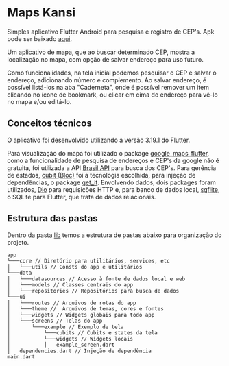 # Maps Kansi

Simples aplicativo Flutter Android para pesquisa e registro de CEP's. Apk pode ser baixado [aqui](/app-release.apk).

Um aplicativo de mapa, que ao buscar determinado CEP, mostra a localização no mapa, com opção de salvar endereço para uso futuro. 

Como funcionalidades, na tela inicial podemos pesquisar o CEP e salvar o endereço, adicionando número e complemento. Ao salvar endereço, é possível listá-los na aba "Caderneta", onde é possível remover um item clicando no ícone de bookmark, ou clicar em cima do endereço para vê-lo no mapa e/ou editá-lo.

## Conceitos técnicos
O aplicativo foi desenvolvido utilizando a versão 3.19.1 do Flutter.

Para visualização do mapa foi utilizado o package [google_maps_flutter](https://pub.dev/packages/google_maps_flutter), como a funcionalidade de pesquisa de endereços e CEP's da google não é gratuita, foi utilizada a API [Brasil API](https://brasilapi.com.br/) para busca dos CEP's. Para gerência de estados, [cubit (Bloc)](https://pub.dev/packages/flutter_bloc) foi a tecnologia escolhida, para injeção de dependências, o package [get_it](https://pub.dev/packages/get_it). Envolvendo dados, dois packages foram utilizados, [Dio](https://pub.dev/packages/dio) para requisições HTTP e, para banco de dados local, [sqflite](https://pub.dev/packages/sqflite), o SQLite para Flutter, que trata de dados relacionais.

## Estrutura das pastas
Dentro da pasta [lib](/lib/) temos a estrutura de pastas abaixo para organização do projeto.

```
app
└───core // Diretório para utilitários, services, etc
│   └───utils // Consts do app e utilitários
└───data
│   └───datasources // Acesso à fonte de dados local e web
│   └───models // Classes centrais do app
│   └───repositories // Repositórios para busca de dados
└───ui
│   └───routes // Arquivos de rotas do app
│   └───theme //  Arquivos de temas, cores e fontes
│   └───widgets // Widgets globais para todo app
│   └───screens // Telas do app
│       └───example // Exemplo de tela
│           └───cubits // Cubits e states da tela
│           └───widgets // Widgets locais
│           │   example_screen.dart
│   dependencies.dart // Injeção de dependência
main.dart
```
